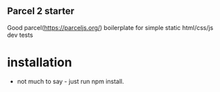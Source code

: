 ## Parcel 2 starter

Good parcel(https://parceljs.org/) boilerplate for simple static html/css/js dev tests

# installation

- not much to say - just run npm install.
